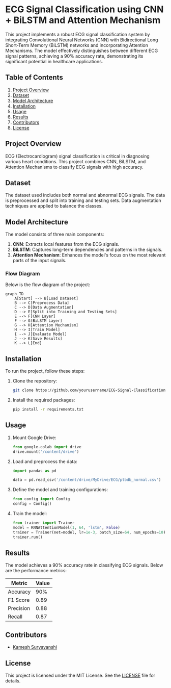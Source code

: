 

# ECG Signal Classification using CNN + BiLSTM and Attention Mechanism

This project implements a robust ECG signal classification system by integrating Convolutional Neural Networks (CNN) with Bidirectional Long Short-Term Memory (BiLSTM) networks and incorporating Attention Mechanisms. The model effectively distinguishes between different ECG signal patterns, achieving a 90% accuracy rate, demonstrating its significant potential in healthcare applications.

## Table of Contents

1. [Project Overview](#project-overview)
2. [Dataset](#dataset)
3. [Model Architecture](#model-architecture)
4. [Installation](#installation)
5. [Usage](#usage)
6. [Results](#results)
7. [Contributors](#contributors)
8. [License](#license)

## Project Overview

ECG (Electrocardiogram) signal classification is critical in diagnosing various heart conditions. This project combines CNN, BiLSTM, and Attention Mechanisms to classify ECG signals with high accuracy.

## Dataset

The dataset used includes both normal and abnormal ECG signals. The data is preprocessed and split into training and testing sets. Data augmentation techniques are applied to balance the classes.

## Model Architecture

The model consists of three main components:

1. **CNN**: Extracts local features from the ECG signals.
2. **BiLSTM**: Captures long-term dependencies and patterns in the signals.
3. **Attention Mechanism**: Enhances the model's focus on the most relevant parts of the input signals.

### Flow Diagram

Below is the flow diagram of the project:

```mermaid
graph TD
    A[Start] --> B[Load Dataset]
    B --> C[Preprocess Data]
    C --> D[Data Augmentation]
    D --> E[Split into Training and Testing Sets]
    E --> F[CNN Layer]
    F --> G[BiLSTM Layer]
    G --> H[Attention Mechanism]
    H --> I[Train Model]
    I --> J[Evaluate Model]
    J --> K[Save Results]
    K --> L[End]
```

## Installation

To run the project, follow these steps:

1. Clone the repository:
   ```bash
   git clone https://github.com/yourusername/ECG-Signal-Classification.git
   ```
2. Install the required packages:
   ```bash
   pip install -r requirements.txt
   ```

## Usage

1. Mount Google Drive:
   ```python
   from google.colab import drive
   drive.mount('/content/drive')
   ```

2. Load and preprocess the data:
   ```python
   import pandas as pd

   data = pd.read_csv('/content/drive/MyDrive/ECG/ptbdb_normal.csv')
   ```

3. Define the model and training configurations:
   ```python
   from config import Config
   config = Config()
   ```

4. Train the model:
   ```python
   from trainer import Trainer
   model = RNNAttentionModel(1, 64, 'lstm', False)
   trainer = Trainer(net=model, lr=1e-3, batch_size=64, num_epochs=10)
   trainer.run()
   ```

## Results

The model achieves a 90% accuracy rate in classifying ECG signals. Below are the performance metrics:

| Metric     | Value |
|------------|-------|
| Accuracy   | 90%   |
| F1 Score   | 0.89  |
| Precision  | 0.88  |
| Recall     | 0.87  |


## Contributors

- [Kamesh Suryavanshi](https://github.com/kameshsuryavanshi)

## License

This project is licensed under the MIT License. See the [LICENSE](LICENSE) file for details.
